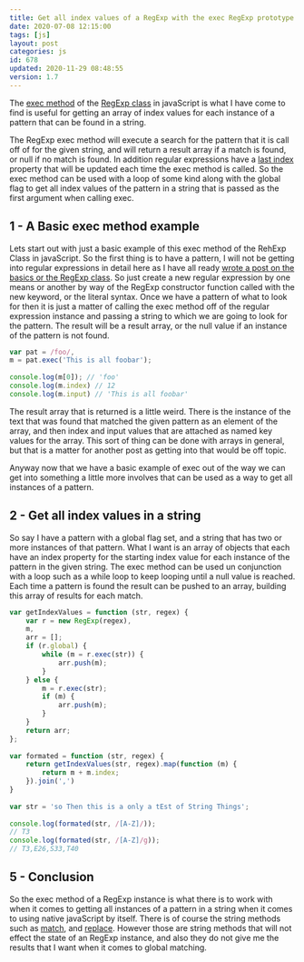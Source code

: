 ```yaml
---
title: Get all index values of a RegExp with the exec RegExp prototype method in javaScript
date: 2020-07-08 12:15:00
tags: [js]
layout: post
categories: js
id: 678
updated: 2020-11-29 08:48:55
version: 1.7
---
```


The [exec method](https://developer.mozilla.org/en-US/docs/Web/JavaScript/Reference/Global_Objects/RegExp/exec) of the [RegExp class](https://developer.mozilla.org/en-US/docs/Web/JavaScript/Reference/Global_Objects/RegExp) in javaScript is what I have come to find is useful for getting an array of index values for each instance of a pattern that can be found in a string.

The RegExp exec method will execute a search for the pattern that it is call off of for the given string, and will return a result array if a match is found, or null if no match is found. In addition regular expressions have a [last index](https://developer.mozilla.org/en-US/docs/Web/JavaScript/Reference/Global_Objects/RegExp/lastIndex) property that will be updated each time the exec method is called. So the exec method can be used with a loop of some kind along with the global flag to get all index values of the pattern in a string that is passed as the first argument when calling exec.

<!-- more -->


## 1 - A Basic exec method example

Lets start out with just a basic example of this exec method of the RehExp Class in javaScript. So the first thing is to have a pattern, I will not be getting into regular expressions in detail here as I have all ready [wrote a post on the basics or the RegExp class](/2019/03/20/js-regex/). So just create a new regular expression by one means or another by way of the RegExp constructor function called with the new keyword, or the literal syntax. Once we have a pattern of what to look for then it is just a matter of calling the exec method off of the regular expression instance and passing a string to which we are going to look for the pattern. The result will be a result array, or the null value if an instance of the pattern is not found.

```js
var pat = /foo/,
m = pat.exec('This is all foobar');
 
console.log(m[0]); // 'foo'
console.log(m.index) // 12
console.log(m.input) // 'This is all foobar'
```

The result array that is returned is a little weird. There is the instance of the text that was found that matched the given pattern as an element of the array, and then index and input values that are attached as named key values for the array. This sort of thing can be done with arrays in general, but that is a matter for another post as getting into that would be off topic.

Anyway now that we have a basic example of exec out of the way we can get into something a little more involves that can be used as a way to get all instances of a pattern.

## 2 - Get all index values in a string

So say I have a pattern with a global flag set, and a string that has two or more instances of that pattern. What I want is an array of objects that each have an index property for the starting index value for each instance of the pattern in the given string. The exec method can be used un conjunction with a loop such as a while loop to keep looping until a null value is reached. Each time a pattern is found the result can be pushed to an array, building this array of results for each match.

```js
var getIndexValues = function (str, regex) {
    var r = new RegExp(regex),
    m,
    arr = [];
    if (r.global) {
        while (m = r.exec(str)) {
            arr.push(m);
        }
    } else {
        m = r.exec(str);
        if (m) {
            arr.push(m);
        }
    }
    return arr;
};
 
var formated = function (str, regex) {
    return getIndexValues(str, regex).map(function (m) {
        return m + m.index;
    }).join(',')
}
 
var str = 'so Then this is a only a tEst of String Things';
 
console.log(formated(str, /[A-Z]/));
// T3
console.log(formated(str, /[A-Z]/g));
// T3,E26,S33,T40
```

## 5 - Conclusion

So the exec method of a RegExp instance is what there is to work with when it comes to getting all instances of a pattern in a string when it comes to using native javaScript by itself. There is of course the string methods such as [match](/2019/04/06/js-string-match/), and [replace](/2019/04/08/js-string-replace/). However those are string methods that will not effect the state of an RegExp instance, and also they do not give me the results that I want when it comes to global matching.